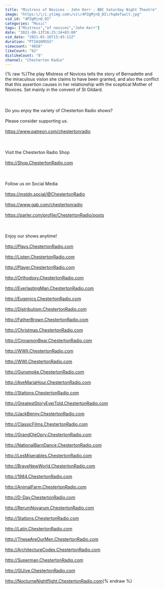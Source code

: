 ```yaml
---
title: "Mistress of Novices - John Kerr - BBC Saturday Night Theatre"
image: "https:\/\/i.ytimg.com\/vi\/4PZgMjnQ_DI\/hqdefault.jpg"
vid_id: "4PZgMjnQ_DI"
categories: "Music"
tags: ["Mistress","of novices","John Kerr"]
date: "2021-09-13T16:25:34+03:00"
vid_date: "2021-01-16T15:45:12Z"
duration: "PT1H26M55S"
viewcount: "4858"
likeCount: "62"
dislikeCount: "8"
channel: "Chesterton Radio"
---
```

{% raw %}The play Mistress of Novices tells the story of Bernadette and the miraculous vision she claims to have been granted, and also the conflict that this assertion causes in her relationship with the sceptical Mother of Novices. Set mainly in the convent of St Gildard.<br /><br /><br /><br />Do you enjoy the variety of Chesterton Radio shows?  <br /><br />Please consider supporting us.<br /><br /><a rel="nofollow" target="blank" href="https://www.patreon.com/chestertonradio">https://www.patreon.com/chestertonradio</a><br /><br /><br /><br />Visit the Chesterton Radio Shop<br /><br /><a rel="nofollow" target="blank" href="http://Shop.ChestertonRadio.com">http://Shop.ChestertonRadio.com</a><br /><br /><br /><br />Follow us on Social Media<br /><br /><a rel="nofollow" target="blank" href="https://mstdn.social/@ChestertonRadio">https://mstdn.social/@ChestertonRadio</a><br /><br /><a rel="nofollow" target="blank" href="https://www.gab.com/chestertonradio">https://www.gab.com/chestertonradio</a><br /><br /><a rel="nofollow" target="blank" href="https://parler.com/profile/ChestertonRadio/posts">https://parler.com/profile/ChestertonRadio/posts</a><br /><br /><br /><br />Enjoy our shows anytime!<br /><br /><a rel="nofollow" target="blank" href="http://Plays.ChestertonRadio.com">http://Plays.ChestertonRadio.com</a><br /><br /><a rel="nofollow" target="blank" href="http://Listen.ChestertonRadio.com">http://Listen.ChestertonRadio.com</a><br /><br /><a rel="nofollow" target="blank" href="http://Player.ChestertonRadio.com">http://Player.ChestertonRadio.com</a><br /><br /><a rel="nofollow" target="blank" href="http://Orthodoxy.ChestertonRadio.com">http://Orthodoxy.ChestertonRadio.com</a><br /><br /><a rel="nofollow" target="blank" href="http://EverlastingMan.ChestertonRadio.com">http://EverlastingMan.ChestertonRadio.com</a><br /><br /><a rel="nofollow" target="blank" href="http://Eugenics.ChestertonRadio.com">http://Eugenics.ChestertonRadio.com</a><br /><br /><a rel="nofollow" target="blank" href="http://Distributism.ChestertonRadio.com">http://Distributism.ChestertonRadio.com</a><br /><br /><a rel="nofollow" target="blank" href="http://FatherBrown.ChestertonRadio.com">http://FatherBrown.ChestertonRadio.com</a><br /><br /><a rel="nofollow" target="blank" href="http://Christmas.ChestertonRadio.com">http://Christmas.ChestertonRadio.com</a><br /><br /><a rel="nofollow" target="blank" href="http://CinnamonBear.ChestertonRadio.com">http://CinnamonBear.ChestertonRadio.com</a><br /><br /><a rel="nofollow" target="blank" href="http://WWII.ChestertonRadio.com">http://WWII.ChestertonRadio.com</a><br /><br /><a rel="nofollow" target="blank" href="http://WWI.ChestertonRadio.com">http://WWI.ChestertonRadio.com</a><br /><br /><a rel="nofollow" target="blank" href="http://Gunsmoke.ChestertonRadio.com">http://Gunsmoke.ChestertonRadio.com</a><br /><br /><a rel="nofollow" target="blank" href="http://AveMariaHour.ChestertonRadio.com">http://AveMariaHour.ChestertonRadio.com</a><br /><br /><a rel="nofollow" target="blank" href="http://Stations.ChestertonRadio.com">http://Stations.ChestertonRadio.com</a><br /><br /><a rel="nofollow" target="blank" href="http://GreatestStoryEverTold.ChestertonRadio.com">http://GreatestStoryEverTold.ChestertonRadio.com</a><br /><br /><a rel="nofollow" target="blank" href="http://JackBenny.ChestertonRadio.com">http://JackBenny.ChestertonRadio.com</a><br /><br /><a rel="nofollow" target="blank" href="http://ClassicFilms.ChestertonRadio.com">http://ClassicFilms.ChestertonRadio.com</a><br /><br /><a rel="nofollow" target="blank" href="http://GrandOleOpry.ChestertonRadio.com">http://GrandOleOpry.ChestertonRadio.com</a><br /><br /><a rel="nofollow" target="blank" href="http://NationalBarnDance.ChestertonRadio.com">http://NationalBarnDance.ChestertonRadio.com</a><br /><br /><a rel="nofollow" target="blank" href="http://LesMiserables.ChestertonRadio.com">http://LesMiserables.ChestertonRadio.com</a><br /><br /><a rel="nofollow" target="blank" href="http://BraveNewWorld.ChestertonRadio.com">http://BraveNewWorld.ChestertonRadio.com</a><br /><br /><a rel="nofollow" target="blank" href="http://1984.ChestertonRadio.com">http://1984.ChestertonRadio.com</a><br /><br /><a rel="nofollow" target="blank" href="http://AnimalFarm.ChestertonRadio.com">http://AnimalFarm.ChestertonRadio.com</a><br /><br /><a rel="nofollow" target="blank" href="http://D-Day.ChestertonRadio.com">http://D-Day.ChestertonRadio.com</a><br /><br /><a rel="nofollow" target="blank" href="http://RerumNovarum.ChestertonRadio.com">http://RerumNovarum.ChestertonRadio.com</a><br /><br /><a rel="nofollow" target="blank" href="http://Stations.ChestertonRadio.com">http://Stations.ChestertonRadio.com</a><br /><br /><a rel="nofollow" target="blank" href="http://Latin.ChestertonRadio.com">http://Latin.ChestertonRadio.com</a><br /><br /><a rel="nofollow" target="blank" href="http://TheseAreOurMen.ChestertonRadio.com">http://TheseAreOurMen.ChestertonRadio.com</a><br /><br /><a rel="nofollow" target="blank" href="http://ArchitectureCodex.ChestertonRadio.com">http://ArchitectureCodex.ChestertonRadio.com</a><br /><br /><a rel="nofollow" target="blank" href="http://Superman.ChestertonRadio.com">http://Superman.ChestertonRadio.com</a><br /><br /><a rel="nofollow" target="blank" href="http://GIJive.ChestertonRadio.com">http://GIJive.ChestertonRadio.com</a><br /><br /><a rel="nofollow" target="blank" href="http://NocturneNightflight.ChestertonRadio.com">http://NocturneNightflight.ChestertonRadio.com</a>{% endraw %}
